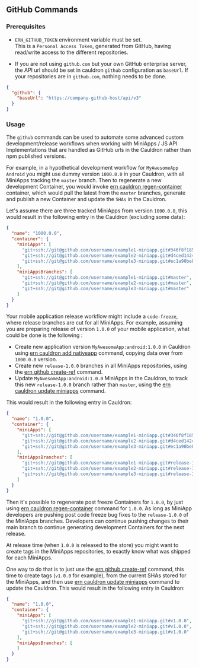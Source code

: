 ## GitHub Commands

### Prerequisites

- `ERN_GITHUB_TOKEN` environment variable must be set.   
This is a `Personal Access Token`, generated from GitHub, having read/write access to the different repositories.

- If you are not using `github.com` but your own GitHub enterprise server, the API url should be set in cauldron `github` configuration as `baseUrl`. If your repositories are in `github.com`, nothing needs to be done.

```json
{
  "github": {
    "baseUrl": "https://company-github-host/api/v3"
  }
}
```

### Usage

The `github` commands can be used to automate some advanced custom development/release workflows when working with MiniApps / JS API Implementations that are handled as GitHub urls in the Cauldron rather than npm published versions.

For example, in a hypothetical development workflow for `MyAwesomeApp Android` you might use dummy version `1000.0.0` in your Cauldron, with all MiniApps tracking the `master` branch. Then to regenerate a new development Container, you would invoke [ern cauldron regen-container] container, which would pull the latest from the `master` branches, generate and publish a new Container and update the `SHAs` in the Cauldron.

Let's assume there are three tracked MiniApps from version `1000.0.0`, this would result in the following entry in the Cauldron (excluding some data):

```json
{
  "name": "1000.0.0",
  "container": {
    "miniApps": [
      "git+ssh://git@github.com/username/example1-miniapp.git#346f8f185f4bfc5de0c694918e131eec1847dab0",
      "git+ssh://git@github.com/username/example2-miniapp.git#d4ced142494b7f02c9038c805ca13229d2e32415",
      "git+ssh://git@github.com/username/example3-miniapp.git#ec1a90be810e1dc6668f5a7c2ec25e3302799cdd"
    ],
    "miniAppsBranches": [
      "git+ssh://git@github.com/username/example1-miniapp.git#master",
      "git+ssh://git@github.com/username/example2-miniapp.git#master",
      "git+ssh://git@github.com/username/example3-miniapp.git#master"
    ]
  }
}
```

Your mobile application release workflow might include a `code-freeze`, where release branches are cut for all MiniApps.
For example, assuming you are preparing release of version `1.0.0` of your mobile application, what could be done is the following :

- Create new application version `MyAwesomeApp:android:1.0.0` in Cauldron using [ern cauldron add nativeapp] command, copying data over from `1000.0.0` version.
- Create new `release-1.0.0` branches in all MiniApps repositories, using the [ern github create-ref] command.
- Update `MyAwesomeApp:android:1.0.0` MiniApps in the Cauldron, to track this new `release-1.0.0` branch rather than `master`, using the [ern cauldron update miniapps] command.

This would result in the following entry in Cauldron:

```json
{
  "name": "1.0.0",
  "container": {
    "miniApps": [
      "git+ssh://git@github.com/username/example1-miniapp.git#346f8f185f4bfc5de0c694918e131eec1847dab0",
      "git+ssh://git@github.com/username/example2-miniapp.git#d4ced142494b7f02c9038c805ca13229d2e32415",
      "git+ssh://git@github.com/username/example3-miniapp.git#ec1a90be810e1dc6668f5a7c2ec25e3302799cdd"
    ],
    "miniAppsBranches": [
      "git+ssh://git@github.com/username/example1-miniapp.git#release-1.0.0",
      "git+ssh://git@github.com/username/example2-miniapp.git#release-1.0.0",
      "git+ssh://git@github.com/username/example3-miniapp.git#release-1.0.0"
    ]
  }
}
```

Then it's possible to regenerate post freeze Containers for `1.0.0`, by just using [ern cauldron regen-container] command for `1.0.0`. As long as MiniApp developers are pushing post code freeze bug fixes to the `release-1.0.0` of the MiniApps branches. Developers can continue pushing changes to their main branch to continue generating development Containers for the next release.

At release time (when `1.0.0` is released to the store) you might want to create tags in the MiniApps repositories, to exactly know what was shipped for each MiniApps.

One way to do that is to just use the [ern github create-ref] command, this time to create tags (`v1.0.0` for example), from the current SHAs stored for the MiniApps, and then use [ern cauldron update miniapps] command to update the Cauldron. This would result in the following entry in Cauldron:

```json
{
  "name": "1.0.0",
  "container": {
    "miniApps": [
      "git+ssh://git@github.com/username/example1-miniapp.git#v1.0.0",
      "git+ssh://git@github.com/username/example2-miniapp.git#v1.0.0",
      "git+ssh://git@github.com/username/example3-miniapp.git#v1.0.0"
    ],
    "miniAppsBranches": [
    ]
  }
}
```

[ern github create-ref]: ./github/create-ref.md
[ern cauldron regen-container]: ./cauldron/regen-container.md
[ern cauldron add nativeapp]: ./cauldron/add/nativeapp.md
[ern cauldron update miniapps]: ./cauldron/update/miniapps.md
